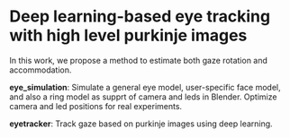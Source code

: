 # Deep learning-based eye tracking with high level purkinje images

In this work, we propose a method to estimate both gaze rotation and accommodation.

**eye_simulation**: Simulate a general eye model, user-specific face model, and also a ring model as supprt of camera and leds in Blender. Optimize camera and led positions for real experiments.

**eyetracker**: Track gaze based on purkinje images using deep learning. 

